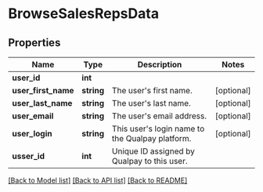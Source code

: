 # BrowseSalesRepsData

## Properties
Name | Type | Description | Notes
------------ | ------------- | ------------- | -------------
**user_id** | **int** |  | 
**user_first_name** | **string** | The user&#39;s first name. | [optional] 
**user_last_name** | **string** | The user&#39;s last name. | [optional] 
**user_email** | **string** | The user&#39;s email address. | [optional] 
**user_login** | **string** | This user&#39;s login name to the Qualpay platform. | [optional] 
**usser_id** | **int** | Unique ID assigned by Qualpay to this user. | 

[[Back to Model list]](../README.md#documentation-for-models) [[Back to API list]](../README.md#documentation-for-api-endpoints) [[Back to README]](../README.md)


